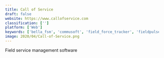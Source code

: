 ```yaml
---
title: Call of Service
draft: false 
website: https://www.callofservice.com
classification: ['']
platform: ['Web']
keywords: ['bella_fsm', 'commusoft', 'field_force_tracker', 'fieldpulse', 'gocanvas', 'housecall_pro', 'jonas', 'kickserv', 'malvee_jobber', 'prontoforms', 'razorsync', 'servicemax', 'servicetitan', 'smart_service', 'tasker', 'tradify', 'eworkorders']
image: 2020/04/Call-of-Service.png
---
```

Field service management software